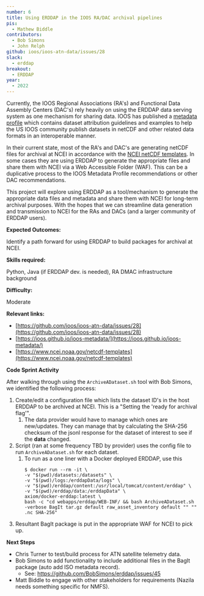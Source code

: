 ```yaml
---
number: 6
title: Using ERDDAP in the IOOS RA/DAC archival pipelines
pis:
  - Mathew Biddle
contributors:
  - Bob Simons
  - John Relph
github: ioos/ioos-atn-data/issues/28
slack:
  - erddap
breakout:
  - ERDDAP
year: 
  - 2022
---
```


Currently, the IOOS Regional Associations (RA's) and Functional Data Assembly Centers (DAC's) rely heavily on using the 
ERDDAP data serving system as one mechanism for sharing data. IOOS has published a [metadata profile](https://ioos.github.io/ioos-metadata/) 
which contains dataset attribution guidelines and examples to help the US IOOS community publish datasets in netCDF and 
other related data formats in an interoperable manner.

In their current state, most of the RA's and DAC's are generating netCDF files for archival at NCEI in accordance with 
the [NCEI netCDF templates](https://www.ncei.noaa.gov/netcdf-templates). In some cases they are using ERDDAP to generate 
the appropriate files and share them with NCEI via a Web Accessible Folder (WAF). This can be a duplicative process to 
the IOOS Metadata Profile recommendations or other DAC recommendations.

This project will explore using ERDDAP as a tool/mechanism to generate the appropriate data files and metadata and share 
them with NCEI for long-term archival purposes. With the hopes that we can streamline data generation and transmission 
to NCEI for the RAs and DACs (and a larger community of ERDDAP users).

**Expected Outcomes:**

Identify a path forward for using ERDDAP to build packages for archival at NCEI.

**Skills required:**

Python, Java (if ERDDAP dev. is needed), RA DMAC infrastructure background

**Difficulty:**

Moderate

**Relevant links:**

* [https://github.com/ioos/ioos-atn-data/issues/28](https://github.com/ioos/ioos-atn-data/issues/28)
* [https://ioos.github.io/ioos-metadata/](https://ioos.github.io/ioos-metadata/)
* [https://www.ncei.noaa.gov/netcdf-templates](https://www.ncei.noaa.gov/netcdf-templates)

**Code Sprint Activity**

After walking through using the `ArchiveADataset.sh` tool with Bob Simons, we identified the following process:
1. Create/edit a configuration file which lists the dataset ID's in the host ERDDAP to be archived at NCEI. This is a "Setting the 'ready for archival flag'".
   1. The data provider would have to manage which ones are new/updates. They can manage that by calculating the SHA-256 checksum of the jsonl response for the dataset of interest to see if the **data** changed.
1. Script (ran at some frequency TBD by provider) uses the config file to run `ArchiveADataset.sh` for each dataset.
   1. To run as a one liner with a Docker deployed ERDDAP, use this 
      ```
      $ docker run --rm -it \
      -v "$(pwd)/datasets:/datasets" \
      -v "$(pwd)/logs:/erddapData/logs" \
      -v "$(pwd)/erddap/content:/usr/local/tomcat/content/erddap" \
      -v "$(pwd)/erddap/data:/erddapData" \
      axiom/docker-erddap:latest \
      bash -c "cd webapps/erddap/WEB-INF/ && bash ArchiveADataset.sh -verbose BagIt tar.gz default raw_asset_inventory default "" "" .nc SHA-256"
      ```
1. Resultant BagIt package is put in the appropriate WAF for NCEI to pick up.

**Next Steps**
* Chris Turner to test/build process for ATN satellite telemetry data.
* Bob Simons to add functionality to include additional files in the BagIt package (auto add ISO metadata record).
  * See: https://github.com/BobSimons/erddap/issues/45
* Matt Biddle to engage with other stakeholders for requirements (Nazila needs something specific for NMFS).

